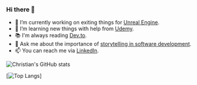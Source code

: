 ### Hi there 👋

- 🔭 I’m currently working on exiting things for [Unreal Engine](https://www.unrealengine.com/).
- 🌱 I’m learning new things with help from [Udemy](https://www.udemy.com/).
- 📚 I'm always reading [Dev.to](https://dev.to/).
- 💬 Ask me about the importance of [storytelling in software development](https://www.linkedin.com/pulse/art-storytelling-software-development-christian-wick/).
- 📫 You can reach me via [LinkedIn](https://www.linkedin.com/in/iamchriswick/).

<!--
**iamchriswick/iamchriswick** is a ✨ _special_ ✨ repository because its `README.md` (this file) appears on your GitHub profile.

Here are some ideas to get you started:

- 🔭 I’m currently working on ...
- 🌱 I’m currently learning ...
- 👯 I’m looking to collaborate on ...
- 🤔 I’m looking for help with ...
- 💬 Ask me about ...
- 📫 How to reach me: ...
- 😄 Pronouns: ...
- ⚡ Fun fact: ...
-->

![Christian's GitHub stats](https://github-readme-stats.vercel.app/api?username=iamchriswick&count_private=true)

[![Top Langs](https://github-readme-stats.vercel.app/api/top-langs/?username=iamchriswick&layout=compact)]
<!-- [![Christian's wakatime stats](https://github-readme-stats.vercel.app/api/wakatime?username=iamchriswick)](https://github.com/anuraghazra/github-readme-stats) -->

